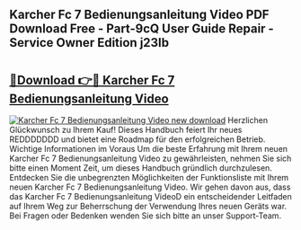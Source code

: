 ## Karcher Fc 7 Bedienungsanleitung Video PDF Download Free - Part-9cQ User Guide Repair - Service Owner Edition j23Ib

# <h2><a href="http://df5u0o.blite.top/?on=Karcher+Fc+7+Bedienungsanleitung+Video">🔗Download 👉🔴 Karcher Fc 7 Bedienungsanleitung Video</a></h2>

[![Karcher Fc 7 Bedienungsanleitung Video new download](https://i.imgur.com/lujVjoI.png)](http://df5u0o.blite.top/?on=Karcher+Fc+7+Bedienungsanleitung+Video)
Herzlichen Glückwunsch zu Ihrem Kauf! Dieses Handbuch feiert Ihr neues REDDDDDDD und bietet eine Roadmap für den erfolgreichen Betrieb. Wichtige Informationen im Voraus Um die beste Erfahrung mit Ihrem neuen Karcher Fc 7 Bedienungsanleitung Video zu gewährleisten, nehmen Sie sich bitte einen Moment Zeit, um dieses Handbuch gründlich durchzulesen. Entdecken Sie die unbegrenzten Möglichkeiten der Funktionsliste mit Ihrem neuen Karcher Fc 7 Bedienungsanleitung Video. Wir gehen davon aus, dass das Karcher Fc 7 Bedienungsanleitung VideoD ein entscheidender Leitfaden auf Ihrem Weg zur Beherrschung der Verwendung Ihres neuen Geräts war. Bei Fragen oder Bedenken wenden Sie sich bitte an unser Support-Team.
